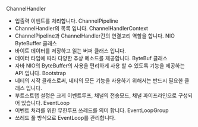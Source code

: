 ChannelHandler
- 입출력 이벤트를 처리합니다.
ChannelPipeline
- ChannelHandler의 목록 입니다.
ChannelHandlerContext
- ChannelPipeline과 ChannelHandler간의 연결고리 역할을 합니다.
NIO ByteBuffer 클래스
- 바이트 데이터를 저장하고 읽는 버퍼 클래스 입니다.
- 데이터 타입에 따라 다양한 추상 메소드를 제공합니다.
ByteBuf 클래스
- 자바 NIO의 ByteBuffer의 사용을 편리하게 사용 할 수 있도록 기능을 제공하는 API 입니다.
Bootstrap
- 네티의 시작 클래스로써, 네티의 모든 기능을 사용하기 위해서는 반드시 필요한 클래스 입니다.
- 부트스트랩 설정은 크게 이벤트루프, 채널의 전송모드, 채널 파이프라인으로 구성되어 있습니다.
EventLoop
- 이벤트 처리를 위한 무한루프 쓰레드를 의미 합니다.
EventLoopGroup
- 쓰레드 풀 방식으로 EventLoop를 관리합니다.